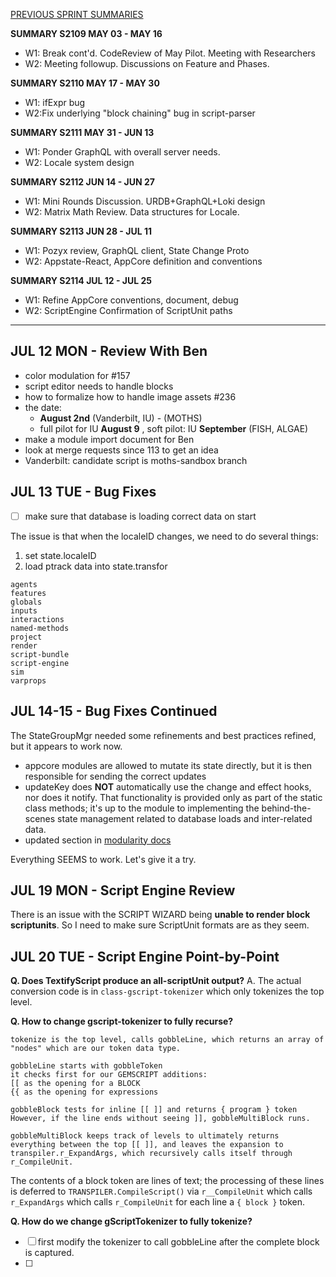[PREVIOUS SPRINT SUMMARIES](00-dev-archives/sprint-summaries.md)

**SUMMARY S2109 MAY 03 - MAY 16**

* W1: Break cont'd. CodeReview of May Pilot. Meeting with Researchers
* W2: Meeting followup. Discussions on Feature and Phases.

**SUMMARY S2110 MAY 17 - MAY 30**

* W1: ifExpr bug
* W2:Fix underlying "block chaining" bug in script-parser

**SUMMARY S2111 MAY 31 - JUN 13**

* W1: Ponder GraphQL with overall server needs.
* W2: Locale system design

**SUMMARY S2112 JUN 14 - JUN 27**

* W1: Mini Rounds Discussion. URDB+GraphQL+Loki design
* W2: Matrix Math Review. Data structures for Locale.

**SUMMARY S2113 JUN 28 - JUL 11**

*  W1: Pozyx review, GraphQL client, State Change Proto
* W2: Appstate-React, AppCore definition and conventions

**SUMMARY S2114 JUL 12 - JUL 25**

* W1: Refine AppCore conventions, document, debug
* W2: ScriptEngine Confirmation of ScriptUnit paths

---

## JUL 12 MON - Review With Ben

* color modulation for #157
* script editor needs to handle blocks
* how to formalize how to handle image assets #236
* the date: 
  * **August 2nd** (Vanderbilt, IU) - (MOTHS)
  * full pilot for IU **August 9** , soft pilot: IU **September** (FISH, ALGAE)
* make a module import document for Ben
* look at merge requests since 113 to get an idea
* Vanderbilt: candidate script is moths-sandbox branch

## JUL 13 TUE - Bug Fixes

* [ ] make sure that database is loading correct data on start

The issue is that when the localeID changes, we need to do several things:

1. set state.localeID
2. load ptrack data into state.transfor

```
agents
features
globals
inputs
interactions
named-methods
project
render
script-bundle
script-engine
sim
varprops
```

## JUL 14-15 - Bug Fixes Continued

The StateGroupMgr needed some refinements and best practices refined, but it appears to work now.

* appcore modules are allowed to mutate its state directly, but it is then responsible for sending the correct updates
* updateKey does **NOT** automatically use the change and effect hooks, nor does it notify. That functionality is provided only as part of the static class methods; it's up to the module to implementing the behind-the-scenes state management related to database loads and inter-related data.
* updated section in [modularity docs](01-architecture/02-modularity.md)

Everything SEEMS to work. Let's give it a try.

## JUL 19 MON - Script Engine Review

There is an issue with the SCRIPT WIZARD being **unable to render block scriptunits**. So I need to make sure ScriptUnit formats are as they seem.

## JUL 20 TUE - Script Engine Point-by-Point

**Q. Does TextifyScript produce an all-scriptUnit output?**
A. The actual conversion code is in `class-gscript-tokenizer` which only tokenizes the top level.

**Q. How to change gscript-tokenizer to fully recurse?**

```
tokenize is the top level, calls gobbleLine, which returns an array of "nodes" which are our token data type.

gobbleLine starts with gobbleToken
it checks first for our GEMSCRIPT additions:
[[ as the opening for a BLOCK
{{ as the opening for expressions

gobbleBlock tests for inline [[ ]] and returns { program } token
However, if the line ends without seeing ]], gobbleMultiBlock runs.

gobbleMultiBlock keeps track of levels to ultimately returns everything between the top [[ ]], and leaves the expansion to transpiler.r_ExpandArgs, which recursively calls itself through r_CompileUnit.
```

The contents of a block token are lines of text; the processing of these lines is deferred to `TRANSPILER.CompileScript()` via `r__CompileUnit` which calls `r_ExpandArgs` which calls `r_CompileUnit` for each line a `{ block }` token.

**Q. How do we change gScriptTokenizer to fully tokenize?**

* [ ] first modify the tokenizer to call gobbleLine after the complete block is captured.
* [ ] 

